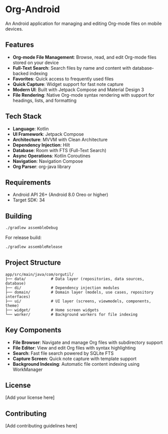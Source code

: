 # Org-Android

An Android application for managing and editing Org-mode files on mobile devices.

## Features

- **Org-mode File Management**: Browse, read, and edit Org-mode files stored on your device
- **Full-Text Search**: Search files by name and content with database-backed indexing
- **Favorites**: Quick access to frequently used files
- **Quick Capture**: Widget support for fast note capture
- **Modern UI**: Built with Jetpack Compose and Material Design 3
- **File Rendering**: Native Org-mode syntax rendering with support for headings, lists, and formatting

## Tech Stack

- **Language**: Kotlin
- **UI Framework**: Jetpack Compose
- **Architecture**: MVVM with Clean Architecture
- **Dependency Injection**: Hilt
- **Database**: Room with FTS (Full-Text Search)
- **Async Operations**: Kotlin Coroutines
- **Navigation**: Navigation Compose
- **Org Parser**: org-java library

## Requirements

- Android API 26+ (Android 8.0 Oreo or higher)
- Target SDK: 34

## Building

```bash
./gradlew assembleDebug
```

For release build:
```bash
./gradlew assembleRelease
```

## Project Structure

```
app/src/main/java/com/orgutil/
├── data/           # Data layer (repositories, data sources, database)
├── di/             # Dependency injection modules
├── domain/         # Domain layer (models, use cases, repository interfaces)
├── ui/             # UI layer (screens, viewmodels, components, theme)
├── widget/         # Home screen widgets
└── worker/         # Background workers for file indexing
```

## Key Components

- **File Browser**: Navigate and manage Org files with subdirectory support
- **File Editor**: View and edit Org files with syntax highlighting
- **Search**: Fast file search powered by SQLite FTS
- **Capture Screen**: Quick note capture with template support
- **Background Indexing**: Automatic file content indexing using WorkManager

## License

[Add your license here]

## Contributing

[Add contributing guidelines here]